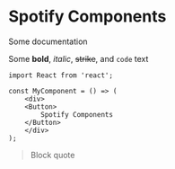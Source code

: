 # Spotify Components

Some documentation

Some **bold**, _italic_, ~~strike~~, and `code` text

```
import React from 'react';

const MyComponent = () => (
    <div>
    <Button>
        Spotify Components
    </Button>
    </div>
);
```

> Block quote
